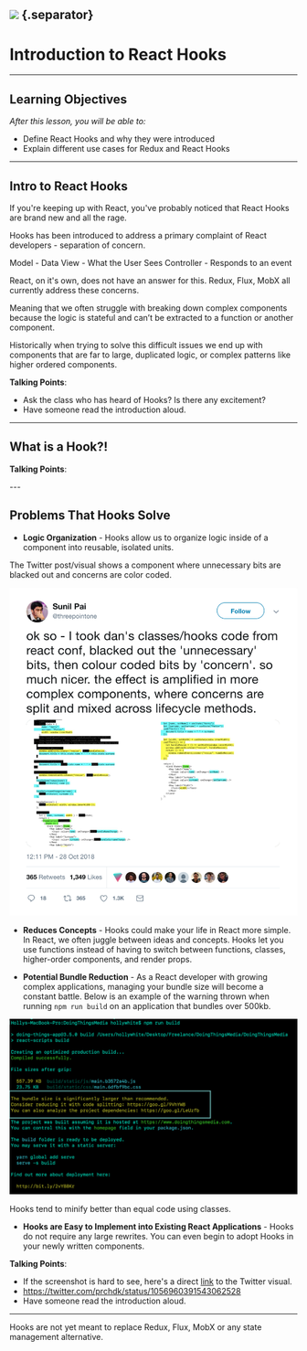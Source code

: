 ## ![](https://s3.amazonaws.com/python-ga/images/GA_Cog_Medium_White_RGB.png) {.separator}
<h1>Introduction to React Hooks</h1>

---

## Learning Objectives

*After this lesson, you will be able to:*

* Define React Hooks and why they were introduced
* Explain different use cases for Redux and React Hooks

---

## Intro to React Hooks

If you're keeping up with React, you've probably noticed that React Hooks are brand new and all the rage.

Hooks has been introduced to address a primary complaint of React developers - separation of concern.

Model - Data
View - What the User Sees
Controller - Responds to an event

React, on it's own, does not have an answer for this. Redux, Flux, MobX all currently address these concerns.

Meaning that we often struggle with breaking down complex components because the logic is stateful and can’t be extracted to a function or another component.

Historically when trying to solve this difficult issues we end up with components that are far to large, duplicated logic, or complex patterns like higher ordered components.


<aside class="notes">

**Talking Points**:

* Ask the class who has heard of Hooks? Is there any excitement?
* Have someone read the introduction aloud.



</aside>

---

## What is a Hook?!

<aside class="notes">

**Talking Points**:

</aside>
---

## Problems That Hooks Solve

* **Logic Organization** - Hooks allow us to organize logic inside of a component into reusable, isolated units.

The Twitter post/visual shows a component where unnecessary bits are blacked out and concerns are color coded.

![logo](assets/Hooks-Twitter-Example.png)

* **Reduces Concepts** - Hooks could make your life in React more simple. In React, we often juggle between ideas and concepts. Hooks let you use functions instead of having to switch between functions, classes, higher-order components, and render props.

* **Potential Bundle Reduction** - As a React developer with growing complex applications, managing your bundle size will become a constant battle. Below is an example of the warning thrown when running `npm run build` on an application that bundles over 500kb.

![logo](assets/large-bundle.png)

Hooks tend to minify better than equal code using classes.

* **Hooks are Easy to Implement into Existing React Applications** - Hooks do not require any large rewrites. You can even begin to adopt Hooks in your newly written components.

<aside class="notes">

**Talking Points**:

  * If the screenshot is hard to see, here's a direct [link](https://twitter.com/threepointone/status/1056594421079261185/photo/1) to the Twitter visual.
* https://twitter.com/prchdk/status/1056960391543062528
* Have someone read the introduction aloud.



</aside>

---

Hooks are not yet meant to replace Redux, Flux, MobX or any state management alternative.
